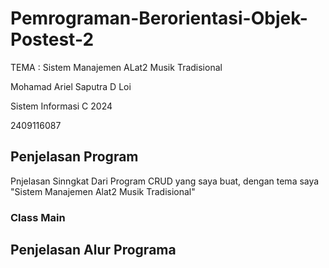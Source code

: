 # Pemrograman-Berorientasi-Objek-Postest-2

TEMA : Sistem Manajemen ALat2 Musik Tradisional

Mohamad Ariel Saputra D Loi

Sistem Informasi C 2024

2409116087

## Penjelasan Program

Pnjelasan Sinngkat Dari Program CRUD yang saya buat, dengan tema saya "Sistem Manajemen Alat2 Musik Tradisional"

### Class Main


## Penjelasan Alur Programa

